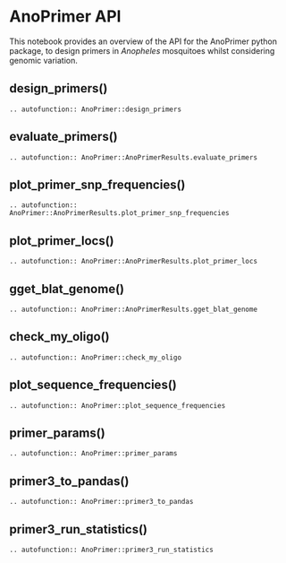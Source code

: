 # AnoPrimer API

This notebook provides an overview of the API for the AnoPrimer python package, to design primers in *Anopheles* mosquitoes whilst considering genomic variation.

## design_primers()

```{eval-rst}
.. autofunction:: AnoPrimer::design_primers
```

## evaluate_primers()

```{eval-rst}
.. autofunction:: AnoPrimer::AnoPrimerResults.evaluate_primers
```

## plot_primer_snp_frequencies()

```{eval-rst}
.. autofunction:: AnoPrimer::AnoPrimerResults.plot_primer_snp_frequencies
```

## plot_primer_locs()

```{eval-rst}
.. autofunction:: AnoPrimer::AnoPrimerResults.plot_primer_locs
```

## gget_blat_genome()

```{eval-rst}
.. autofunction:: AnoPrimer::AnoPrimerResults.gget_blat_genome
```

## check_my_oligo()

```{eval-rst}
.. autofunction:: AnoPrimer::check_my_oligo
```

## plot_sequence_frequencies()

```{eval-rst}
.. autofunction:: AnoPrimer::plot_sequence_frequencies
```

## primer_params()

```{eval-rst}
.. autofunction:: AnoPrimer::primer_params
```

## primer3_to_pandas()

```{eval-rst}
.. autofunction:: AnoPrimer::primer3_to_pandas
```

## primer3_run_statistics()

```{eval-rst}
.. autofunction:: AnoPrimer::primer3_run_statistics
```
